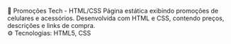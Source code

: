 🛒 Promoções Tech - HTML/CSS  Página estática exibindo promoções de celulares e acessórios. 
Desenvolvida com HTML e CSS, contendo preços, descrições e links de compra.   
⚙️ Tecnologias: HTML5, CSS
